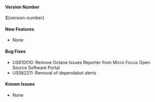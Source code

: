 #### Version Number
${version-number}

#### New Features
- None

#### Bug Fixes
- US610010: Remove Octane Issues Reporter from Micro Focus Open Source Software Portal
- US582211: Removal of dependabot alerts

#### Known Issues
- None
